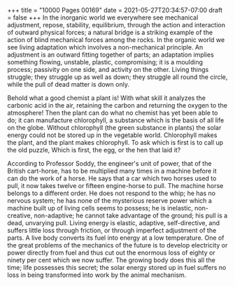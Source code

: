 +++
title = "10000 Pages 00169"
date = 2021-05-27T20:34:57-07:00
draft = false
+++
In the inorganic world we everywhere see mechanical adjustment, repose, stability, equilibrium, through the action and interaction of outward physical forces; a natural bridge is a striking example of the action of blind mechanical forces among the rocks. In the organic world we see living adaptation which involves a non-mechanical principle. An adjustment is an outward fitting together of parts; an adaptation implies something flowing, unstable, plastic, compromising; it is a moulding process; passivity on one side, and activity on the other. Living things struggle; they struggle up as well as down; they struggle all round the circle, while the pull of dead matter is down only.

Behold what a good chemist a plant is! With what skill it analyzes the carbonic acid in the air, retaining the carbon and returning the oxygen to the atmosphere! Then the plant can do what no chemist has yet been able to do; it can manufacture chlorophyll, a substance which is the basis of all life on the globe. Without chlorophyll (the green substance in plants) the solar energy could not be stored up in the vegetable world. Chlorophyll makes the plant, and the plant makes chlorophyll. To ask which is first is to call up the old puzzle, Which is first, the egg, or the hen that laid it?

According to Professor Soddy, the engineer's unit of power, that of the British cart-horse, has to be multiplied many times in a machine before it can do the work of a horse. He says that a car which two horses used to pull, it now takes twelve or fifteen engine-horse to pull. The machine horse belongs to a different order. He does not respond to the whip; he has no nervous system; he has none of the mysterious reserve power which a machine built up of living cells seems to possess; he is inelastic, non-creative, non-adaptive; he cannot take advantage of the ground; his pull is a dead, unvarying pull. Living energy is elastic, adaptive, self-directive, and suffers little loss through friction, or through imperfect adjustment of the parts. A live body converts its fuel into energy at a low temperature. One of the great problems of the mechanics of the future is to develop electricity or power directly from fuel and thus cut out the enormous loss of eighty or ninety per cent which we now suffer. The growing body does this all the time; life possesses this secret; the solar energy stored up in fuel suffers no loss in being transformed into work by the animal mechanism.
